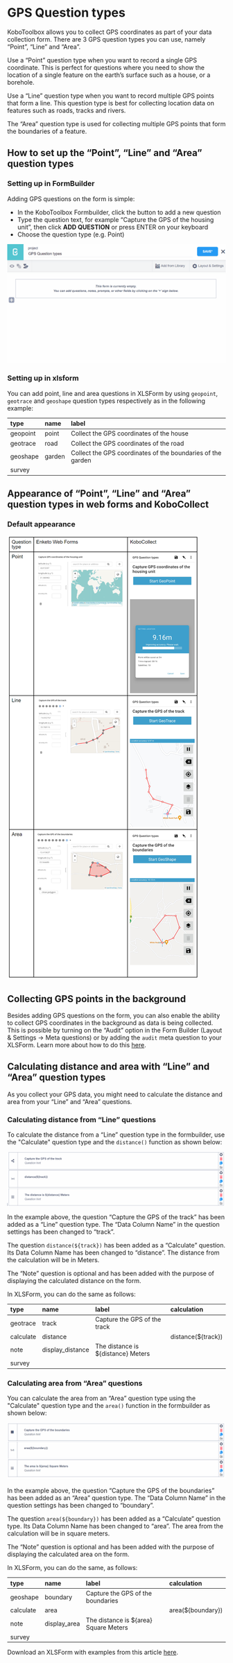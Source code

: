 # GPS Question types

KoboToolbox allows you to collect GPS coordinates as part of your data
collection form. There are 3 GPS question types you can use, namely “Point”,
“Line” and “Area”.

Use a “Point” question type when you want to record a single GPS coordinate.
This is perfect for questions where you need to show the location of a single
feature on the earth’s surface such as a house, or a borehole.

Use a “Line” question type when you want to record multiple GPS points that form
a line. This question type is best for collecting location data on features such
as roads, tracks and rivers.

The “Area” question type is used for collecting multiple GPS points that form
the boundaries of a feature.

## How to set up the “Point”, “Line” and “Area” question types

### Setting up in FormBuilder

Adding GPS questions on the form is simple:

- In the KoboToolbox Formbuilder, click the <i class="k-icon k-icon-plus"></i>
  button to add a new question
- Type the question text, for example “Capture the GPS of the housing unit”,
  then click **ADD QUESTION** or press ENTER on your keyboard
- Choose the question type (e.g. Point)

![Adding GPS questions](images/gps_questions/adding_gps_questions.gif)

### Setting up in xlsform

You can add point, line and area questions in XLSForm by using `geopoint`,
`geotrace` and `geoshape` question types respectively as in the following
example:

| type     | name   | label                                                       |
| :------- | :----- | :---------------------------------------------------------- |
| geopoint | point  | Collect the GPS coordinates of the house                    |
| geotrace | road   | Collect the GPS coordinates of the road                     |
| geoshape | garden | Collect the GPS coordinates of the boundaries of the garden |
| survey   |

## Appearance of “Point”, “Line” and “Area” question types in web forms and KoboCollect

### Default appearance

![Default appearances of GPS questions](images/gps_questions/gps_default_appearances.png)

## Collecting GPS points in the background

Besides adding GPS questions on the form, you can also enable the ability to
collect GPS coordinates in the background as data is being collected. This is
possible by turning on the “Audit” option in the Form Builder (Layout & Settings
-> Meta questions) or by adding the `audit` meta question to your XLSForm. Learn
more about how to do this [here](audit_logging.md).

## Calculating distance and area with “Line” and “Area” question types

As you collect your GPS data, you might need to calculate the distance and area
from your “Line” and “Area” questions.

### Calculating distance from “Line” questions

To calculate the distance from a “Line” question type in the formbuilder, use
the "Calculate" question type and the `distance()` function as shown below:

![Calculate distance](images/gps_questions/calculate_distance.png)

<section class="note">

In the example above, the question “Capture the GPS of the track” has been added
as a “Line” question type. The “Data Column Name” in the question settings has
been changed to “track”.

The question <code>distance(${track})</code> has been added as a “Calculate”
question. Its Data Column Name has been changed to “distance”. The distance from
the calculation will be in Meters.

The “Note” question is optional and has been added with the purpose of
displaying the calculated distance on the form.

</section>

In XLSForm, you can do the same as follows:

| type      | name             | label                              | calculation        |
| :-------- | :--------------- | :--------------------------------- | :----------------- |
| geotrace  | track            | Capture the GPS of the track       |                    |
| calculate | distance         |                                    | distance(${track}) |
| note      | display_distance | The distance is ${distance} Meters |                    |
| survey    |

### Calculating area from “Area” questions

You can calculate the area from an “Area” question type using the "Calculate"
question type and the `area()` function in the formbuilder as shown below:

![Calculate distance](images/gps_questions/calculate_area.png)

<section class="note">

In the example above, the question “Capture the GPS of the boundaries” has been
added as an “Area” question type. The “Data Column Name” in the question
settings has been changed to “boundary”.

The question <code>area(${boundary})</code> has been added as a “Calculate”
question type. Its Data Column Name has been changed to “area”. The area from
the calculation will be in square meters.

The “Note” question is optional and has been added with the purpose of
displaying the calculated area on the form.

</section>

In XLSForm, you can do the same, as follows:

| type      | name         | label                                 | calculation       |
| :-------- | :----------- | :------------------------------------ | :---------------- |
| geoshape  | boundary     | Capture the GPS of the boundaries     |
| calculate | area         |                                       | area(${boundary}) |
| note      | display_area | The distance is ${area} Square Meters |                   |
| survey    |

<p class="note">
  Download an XLSForm with examples from this article
  <a
    download
    class="reference"
    href="./_static/files/gps_questions/gps_questions.xlsx"
    >here</a
  >.
</p>

